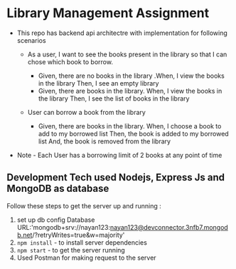 # Library Management Assignment 



-   This repo has backend api architectre with implementation for following scenarios
    -   As a user, I want to see the books present in the library so that I can chose which book to borrow.
        -   Given, there are no books in the library .When, I view the books in the library Then, I see an empty library
        -   Given, there are books in the library. When, I view the books in the library Then, I see the list of books in the library 

    -   User can borrow a book from the library
        -   Given, there are books in the library. When, I choose a book to add to my borrowed list Then, the book is added to my borrowed list And, the book is removed from the library
        
-   Note - Each User has a borrowing limit of 2 books at any point of time 



## Development Tech used Nodejs, Express Js and MongoDB as database
Follow these steps to get the server up and running :
1. set up db config
    Database URL:'mongodb+srv://nayan123:nayan123@devconnector.3nfb7.mongodb.net/<dbname>?retryWrites=true&w=majority'
2. `npm install` - to install server dependencies
3. `npm start` - to get the server running
4. Used Postman for making request to the server
